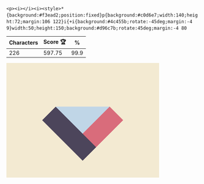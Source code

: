 `<p><i></i><i><style>*{background:#f3ead2;position:fixed}p{background:#c0d6e7;width:140;height:72;margin:106 122}i{+i{background:#4c455b;rotate:-45deg;margin:-4 9}width:50;height:150;background:#d96c7b;rotate:45deg;margin:-4 80`

| Characters | Score 🏆 | %    |
| ---------- | -------- | ---- |
| 226        | 597.75   | 99.9 |

![](/2025/May2025/18/20250518.png)
